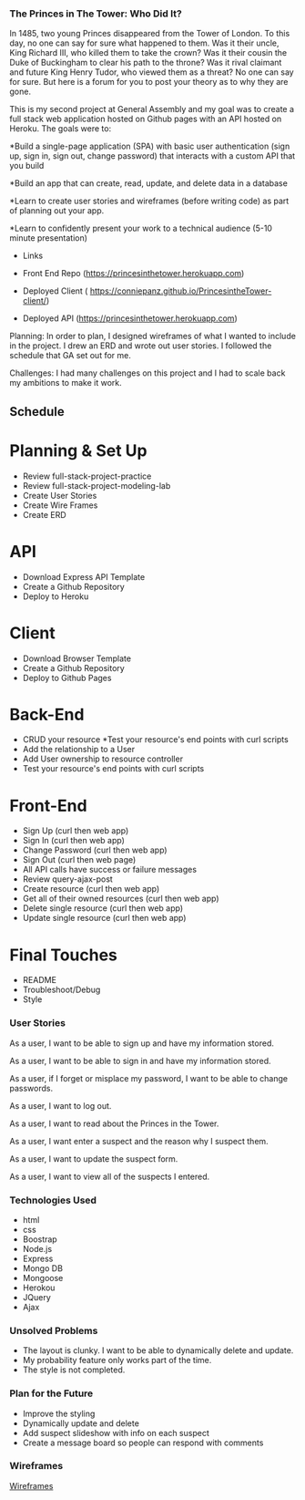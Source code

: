 ### The Princes in The Tower: Who Did It?
In 1485, two young Princes disappeared from the Tower of London. To this day, no one can say for sure what happened to them. Was it their uncle, King Richard III, who killed them to take the crown? Was it their cousin the Duke of Buckingham to clear his path to the throne? Was it rival claimant and future King Henry Tudor, who viewed them as a threat? No one can say for sure. But here is a forum for you to post your theory as to why they are gone.

This is my second project at General Assembly and my goal was to create a full stack web application hosted on Github pages with an API hosted on Heroku. The goals were to:

*Build a single-page application (SPA) with basic user authentication (sign up, sign in, sign out, change password) that interacts with a custom API that you build

*Build an app that can create, read, update, and delete data in a database

*Learn to create user stories and wireframes (before writing code) as part of planning out your app.

*Learn to confidently present your work to a technical audience (5-10 minute presentation)


* Links

* Front End Repo (https://princesinthetower.herokuapp.com)

* Deployed Client ( https://conniepanz.github.io/PrincesintheTower-client/)

* Deployed API (https://princesinthetower.herokuapp.com)

Planning: In order to plan, I designed wireframes of what I wanted to include in the project. I drew an ERD and wrote out user stories. I followed the schedule that GA set out for me.

Challenges: I had many challenges on this project and I had to scale back my ambitions to make it work.
## Schedule
 # Planning & Set Up
 * Review full-stack-project-practice
 * Review full-stack-project-modeling-lab
 * Create User Stories
 * Create Wire Frames
 * Create ERD

# API

* Download Express API Template
* Create a Github Repository
* Deploy to Heroku

# Client

 * Download Browser Template
 * Create a Github Repository
 * Deploy to Github Pages

 # Back-End
 * CRUD your resource
 *Test your resource's end points with curl scripts
 * Add the relationship to a User
 * Add User ownership to resource controller
 * Test your resource's end points with curl scripts

# Front-End
 * Sign Up (curl then web app)
 * Sign In (curl then web app)
 * Change Password (curl then web app)
 * Sign Out (curl then web page)
 * All API calls have success or failure messages
 * Review query-ajax-post
 * Create resource (curl then web app)
 * Get all of their owned resources (curl then web app)
 * Delete single resource (curl then web app)
 * Update single resource (curl then web app)

# Final Touches
 * README
 * Troubleshoot/Debug
 * Style

 ### User Stories

 As a user, I want to be able to sign up and have my information stored.

 As a user, I want to be able to sign in and have my information stored.

 As a user, if I forget or misplace my password, I want to be able to change passwords.

 As a user, I want to log out.

 As a user, I want to read about the Princes in the Tower.

 As a user, I want enter a suspect and the reason why I suspect them.

 As a user, I want to update the suspect form.

 As a user, I want to view all of the suspects I entered.

 ### Technologies Used

 * html
 * css
 * Boostrap
 * Node.js
 * Express
 * Mongo DB
 * Mongoose
 * Herokou
 * JQuery
 * Ajax

 ### Unsolved Problems

 * The layout is clunky. I want to be able to dynamically delete and update.
 * My probability feature only works part of the time.
 * The style is not completed.

 ### Plan for the Future
 * Improve the styling
 * Dynamically update and delete
 * Add suspect slideshow with info on each suspect
 * Create a message board so people can respond with comments

 ### Wireframes
 [Wireframes](https://docs.google.com/presentation/d/1nWvf02gyMskp_pJ7EWengMUIGu23Tr_chzA9CIuQtlc/edit?usp=sharing)
